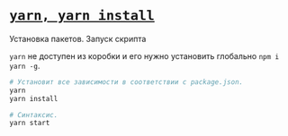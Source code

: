 # [`yarn, yarn install`](../index.md)

Установка пакетов. Запуск скрипта

`yarn` не доступен из коробки и его нужно установить глобально `npm i yarn -g`.

```bash
# Установит все зависимости в соответствии с package.json.
yarn
yarn install

# Синтаксис.
yarn start
```
